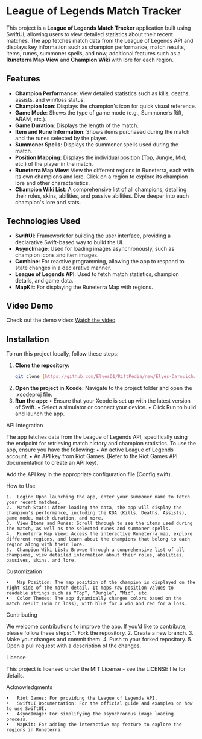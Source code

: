 # League of Legends Match Tracker

This project is a **League of Legends Match Tracker** application built using SwiftUI, allowing users to view detailed statistics about their recent matches. The app fetches match data from the League of Legends API and displays key information such as champion performance, match results, items, runes, summoner spells, and now, additional features such as a **Runeterra Map View** and **Champion Wiki** with lore for each region.

## Features

- **Champion Performance**: View detailed statistics such as kills, deaths, assists, and win/loss status.
- **Champion Icon**: Displays the champion's icon for quick visual reference.
- **Game Mode**: Shows the type of game mode (e.g., Summoner’s Rift, ARAM, etc.).
- **Game Duration**: Displays the length of the match.
- **Item and Rune Information**: Shows items purchased during the match and the runes selected by the player.
- **Summoner Spells**: Displays the summoner spells used during the match.
- **Position Mapping**: Displays the individual position (Top, Jungle, Mid, etc.) of the player in the match.
- **Runeterra Map View**: View the different regions in Runeterra, each with its own champions and lore. Click on a region to explore its champion lore and other characteristics.
- **Champion Wiki List**: A comprehensive list of all champions, detailing their roles, skins, abilities, and passive abilities. Dive deeper into each champion's lore and stats.

## Technologies Used

- **SwiftUI**: Framework for building the user interface, providing a declarative Swift-based way to build the UI.
- **AsyncImage**: Used for loading images asynchronously, such as champion icons and item images.
- **Combine**: For reactive programming, allowing the app to respond to state changes in a declarative manner.
- **League of Legends API**: Used to fetch match statistics, champion details, and game data.
- **MapKit**: For displaying the Runeterra Map with regions.

## Video Demo

Check out the demo video: [Watch the video](https://files.fm/u/nuyr2a9vs7)

## Installation

To run this project locally, follow these steps:

1. **Clone the repository:**
   ```bash
   git clone [https://github.com/ElyesD1/RiftPedia/new/Elyes-Darouich.git]
   ```
2. **Open the project in Xcode:**
Navigate to the project folder and open the .xcodeproj file.
3. **Run the app:**
	•	Ensure that your Xcode is set up with the latest version of Swift.
	•	Select a simulator or connect your device.
	•	Click Run to build and launch the app.

API Integration

The app fetches data from the League of Legends API, specifically using the endpoint for retrieving match history and champion statistics. To use the app, ensure you have the following:
	•	An active League of Legends account.
	•	An API key from Riot Games. (Refer to the Riot Games API documentation to create an API key).

Add the API key in the appropriate configuration file (Config.swift).

How to Use

	1.	Login: Upon launching the app, enter your summoner name to fetch your recent matches.
	2.	Match Stats: After loading the data, the app will display the champion’s performance, including the KDA (Kills, Deaths, Assists), game mode, match duration, and more.
	3.	View Items and Runes: Scroll through to see the items used during the match, as well as the selected runes and summoner spells.
	4.	Runeterra Map View: Access the interactive Runeterra map, explore different regions, and learn about the champions that belong to each region along with their lore.
	5.	Champion Wiki List: Browse through a comprehensive list of all champions, view detailed information about their roles, abilities, passives, skins, and lore.

Customization

	•	Map Position: The map position of the champion is displayed on the right side of the match detail. It maps raw position values to readable strings such as “Top”, “Jungle”, “Mid”, etc.
	•	Color Themes: The app dynamically changes colors based on the match result (win or loss), with blue for a win and red for a loss.

Contributing

We welcome contributions to improve the app. If you’d like to contribute, please follow these steps:
	1.	Fork the repository.
	2.	Create a new branch.
	3.	Make your changes and commit them.
	4.	Push to your forked repository.
	5.	Open a pull request with a description of the changes.

License

This project is licensed under the MIT License - see the LICENSE file for details.

Acknowledgments

	•	Riot Games: For providing the League of Legends API.
	•	SwiftUI Documentation: For the official guide and examples on how to use SwiftUI.
	•	AsyncImage: For simplifying the asynchronous image loading process.
	•	MapKit: For adding the interactive map feature to explore the regions in Runeterra.


   
